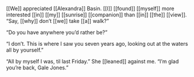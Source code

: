 [[We]] appreciated [[Alexandra]] Basin. [[I]] [[found]] [[myself]] more interested [[in]] [[my]] [[sunrise]] [[companion]] than [[in]] [[the]] [[view]]. “Say, [[why]] don’t [[we]] take [[a]] walk?”

“Do you have anywhere you’d rather be?”

“I don’t. This is where I saw you seven years ago, looking out at the waters all by yourself.”

“All by myself I was, til last Friday.” She [[leaned]] against me. “I’m glad you’re back, Gale Jones.”